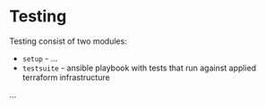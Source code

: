 # Testing

Testing consist of two modules:
* `setup` - ...
* `testsuite` - ansible playbook with tests that run against applied terraform infrastructure

...
